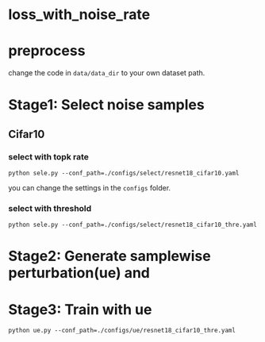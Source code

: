 # loss_with_noise_rate
# preprocess
change the code in `data/data_dir` to your own dataset path.
# Stage1: Select noise samples

## Cifar10

### select with topk rate
```shell
python sele.py --conf_path=./configs/select/resnet18_cifar10.yaml
 ```
you can change the settings in the `configs` folder.

### select with threshold 
```shell
python sele.py --conf_path=./configs/select/resnet18_cifar10_thre.yaml
 ```


# Stage2: Generate samplewise perturbation(ue) and
# Stage3: Train with ue

```shell
python ue.py --conf_path=./configs/ue/resnet18_cifar10_thre.yaml
 ```



# 


